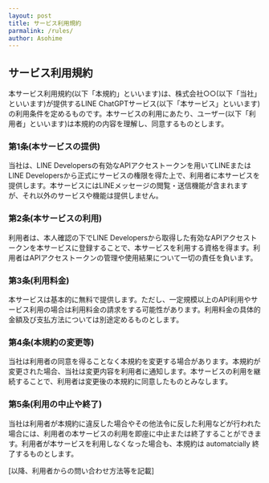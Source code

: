 ```yaml
---
layout: post
title: サービス利用規約
parmalink: /rules/
author: Asohime
---
```


## サービス利用規約

本サービス利用規約(以下「本規約」といいます)は、株式会社○○(以下「当社」といいます)が提供するLINE ChatGPTサービス(以下「本サービス」といいます)の利用条件を定めるものです。本サービスの利用にあたり、ユーザー(以下「利用者」といいます)は本規約の内容を理解し、同意するものとします。

### 第1条(本サービスの提供)
当社は、LINE Developersの有効なAPIアクセストークンを用いてLINEまたはLINE Developersから正式にサービスの権限を得た上で、利用者に本サービスを提供します。本サービスにはLINEメッセージの閲覧・送信機能が含まれますが、それ以外のサービスや機能は提供しません。

### 第2条(本サービスの利用)
利用者は、本人確認の下でLINE Developersから取得した有効なAPIアクセストークンを本サービスに登録することで、本サービスを利用する資格を得ます。利用者はAPIアクセストークンの管理や使用結果について一切の責任を負います。

### 第3条(利用料金)
本サービスは基本的に無料で提供します。ただし、一定規模以上のAPI利用やサービス利用の場合は利用料金の請求をする可能性があります。利用料金の具体的金額及び支払方法については別途定めるものとします。

### 第4条(本規約の変更等)
当社は利用者の同意を得ることなく本規約を変更する場合があります。本規約が変更された場合、当社は変更内容を利用者に通知します。本サービスの利用を継続することで、利用者は変更後の本規約に同意したものとみなします。

### 第5条(利用の中止や終了)
当社は利用者が本規約に違反した場合やその他法令に反した利用などが行われた場合には、利用者の本サービスの利用を即座に中止または終了することができます。利用者が本サービスを利用しなくなった場合も、本規約は automatcially 終了するものとします。

[以降、利用者からの問い合わせ方法等を記載]
